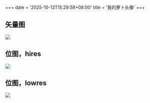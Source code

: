 +++
date = '2025-10-12T15:29:58+08:00'
title = '我的萝卜头像'
+++

## 矢量图

![](../images/carrot.svg)

## 位图，hires

![](../images/carrot_padded.png)


## 位图，lowres

![](../images/carrot_540.png)
